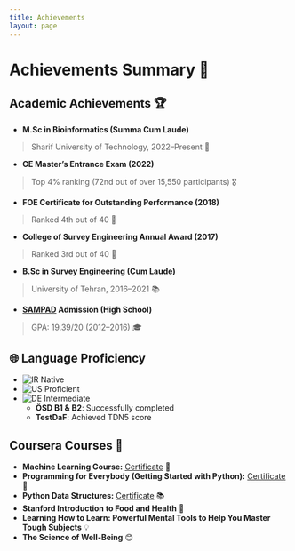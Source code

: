 ```yaml
---
title: Achievements
layout: page
---
```


# Achievements Summary 🎉

## Academic Achievements 🏆

- **M.Sc in Bioinformatics (Summa Cum Laude)**  
>  Sharif University of Technology, 2022–Present 🥇  
- **CE Master’s Entrance Exam (2022)**  
>  Top 4% ranking (72nd out of over 15,550 participants) 🎖️  
- **FOE Certificate for Outstanding Performance (2018)**  
>  Ranked 4th out of 40 🏅  
- **College of Survey Engineering Annual Award (2017)**  
>  Ranked 3rd out of 40 🏅  
- **B.Sc in Survey Engineering (Cum Laude)**  
>  University of Tehran, 2016–2021 📚  
- **[SAMPAD](https://en.wikipedia.org/wiki/National_Organization_for_Development_of_Exceptional_Talents) Admission (High School)**  
>  GPA: 19.39/20 (2012–2016) 🎓


## 🌐 Language Proficiency

- ![IR](https://img.shields.io/badge/-Persian_(Farsi)-green) Native
- ![US](https://img.shields.io/badge/-English-blue) Proficient
- ![DE](https://img.shields.io/badge/-German-yellow) Intermediate
  - **ÖSD B1 & B2**: Successfully completed
  - **TestDaF**: Achieved TDN5 score


## Coursera Courses 🔗

- **Machine Learning Course:** [Certificate](https://www.coursera.org/share/41064d9212c0551665c19a73c05d0eb8) 🤖
- **Programming for Everybody (Getting Started with Python):** [Certificate](https://coursera.org/verify/MA66HJBGGNVS) 🐍
- **Python Data Structures:** [Certificate](https://coursera.org/verify/FRL2UGTYKZJM) 📚
- **Stanford Introduction to Food and Health** 🍎
- **Learning How to Learn: Powerful Mental Tools to Help You Master Tough Subjects** 💡
- **The Science of Well-Being** 😊
